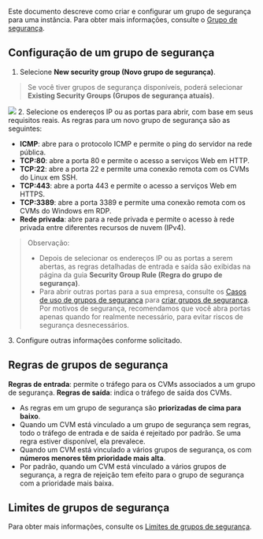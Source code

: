 Este documento descreve como criar e configurar um grupo de segurança para uma instância. Para obter mais informações, consulte o [Grupo de segurança](https://intl.cloud.tencent.com/document/product/213/12452).


## Configuração de um grupo de segurança
1. Selecione **New security group (Novo grupo de segurança)**.
> Se você tiver grupos de segurança disponíveis, poderá selecionar **Existing Security Groups (Grupos de segurança atuais)**.
>
![](https://main.qcloudimg.com/raw/c08ca9a0262f4911fdac90925762e4a6.png)
2. Selecione os endereços IP ou as portas para abrir, com base em seus requisitos reais.
As regras para um novo grupo de segurança são as seguintes:<ul>
<li><b>ICMP</b>: abre para o protocolo ICMP e permite o ping do servidor na rede pública.</li>
<li><b>TCP:80</b>: abre a porta 80 e permite o acesso a serviços Web em HTTP.</li></li>
<li><b>TCP:22</b>: abre a porta 22 e permite uma conexão remota com os CVMs do Linux em SSH.</li>
<li><b>TCP:443</b>: abre a porta 443 e permite o acesso a serviços Web em HTTPS.</li>
<li><b>TCP:3389</b>: abre a porta 3389 e permite uma conexão remota com os CVMs do Windows em RDP.</li>
<li><b>Rede privada</b>: abre para a rede privada e permite o acesso à rede privada entre diferentes recursos de nuvem (IPv4).</li></ul>
<blockquote class="d-mod-explain">
<div class="d-mod-title d-explain-title">
<i class="d-icon-explain"></i>Observação:
</div>
<ul><li> Depois de selecionar os endereços IP ou as portas a serem abertas, as regras detalhadas de entrada e saída são exibidas na página da guia <b>Security Group Rule (Regra do grupo de segurança)</b>.</li><li>Para abrir outras portas para a sua empresa, consulte os <a href="https://intl.cloud.tencent.com/document/product/213/32369">Casos de uso de grupos de segurança</a> para <a href="https://intl.cloud.tencent.com/document/product/213/34271">criar grupos de segurança</a>. Por motivos de segurança, recomendamos que você abra portas apenas quando for realmente necessário, para evitar riscos de segurança desnecessários.
</li></ul>
</blockquote>
3. Configure outras informações conforme solicitado.

## Regras de grupos de segurança

**Regras de entrada**: permite o tráfego para os CVMs associados a um grupo de segurança.
**Regras de saída**: indica o tráfego de saída dos CVMs.

- As regras em um grupo de segurança são **priorizadas de cima para baixo**.
- Quando um CVM está vinculado a um grupo de segurança sem regras, todo o tráfego de entrada e de saída é rejeitado por padrão. Se uma regra estiver disponível, ela prevalece.
- Quando um CVM está vinculado a vários grupos de segurança, os com **números menores têm prioridade mais alta**.
- Por padrão, quando um CVM está vinculado a vários grupos de segurança, a regra de rejeição tem efeito para o grupo de segurança com a prioridade mais baixa.

## Limites de grupos de segurança

Para obter mais informações, consulte os [Limites de grupos de segurança](https://intl.cloud.tencent.com/document/product/213/15379).
